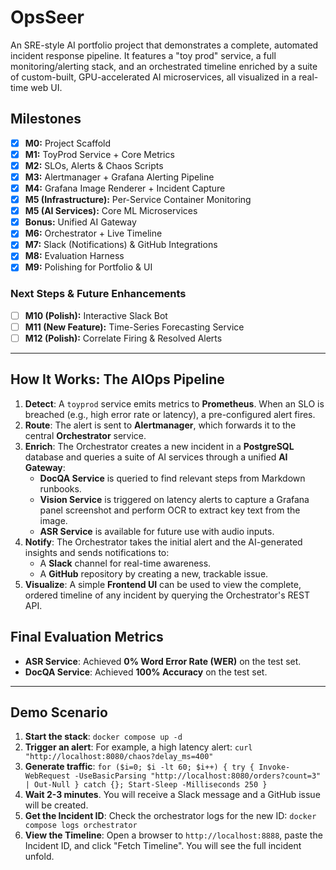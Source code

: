 ﻿# OpsSeer

An SRE-style AI portfolio project that demonstrates a complete, automated incident response pipeline. It features a "toy prod" service, a full monitoring/alerting stack, and an orchestrated timeline enriched by a suite of custom-built, GPU-accelerated AI microservices, all visualized in a real-time web UI.

## Milestones

- [x] **M0:** Project Scaffold
- [x] **M1:** ToyProd Service + Core Metrics
- [x] **M2:** SLOs, Alerts & Chaos Scripts
- [x] **M3:** Alertmanager + Grafana Alerting Pipeline
- [x] **M4:** Grafana Image Renderer + Incident Capture
- [x] **M5 (Infrastructure):** Per-Service Container Monitoring
- [x] **M5 (AI Services):** Core ML Microservices
- [x] **Bonus:** Unified AI Gateway
- [x] **M6:** Orchestrator + Live Timeline
- [x] **M7:** Slack (Notifications) & GitHub Integrations
- [x] **M8:** Evaluation Harness
- [x] **M9:** Polishing for Portfolio & UI

### Next Steps & Future Enhancements
- [ ] **M10 (Polish):** Interactive Slack Bot
- [ ] **M11 (New Feature):** Time-Series Forecasting Service
- [ ] **M12 (Polish):** Correlate Firing & Resolved Alerts

---

## How It Works: The AIOps Pipeline

1.  **Detect**: A `toyprod` service emits metrics to **Prometheus**. When an SLO is breached (e.g., high error rate or latency), a pre-configured alert fires.
2.  **Route**: The alert is sent to **Alertmanager**, which forwards it to the central **Orchestrator** service.
3.  **Enrich**: The Orchestrator creates a new incident in a **PostgreSQL** database and queries a suite of AI services through a unified **AI Gateway**:
    -   **DocQA Service** is queried to find relevant steps from Markdown runbooks.
    -   **Vision Service** is triggered on latency alerts to capture a Grafana panel screenshot and perform OCR to extract key text from the image.
    -   **ASR Service** is available for future use with audio inputs.
4.  **Notify**: The Orchestrator takes the initial alert and the AI-generated insights and sends notifications to:
    -   A **Slack** channel for real-time awareness.
    -   A **GitHub** repository by creating a new, trackable issue.
5.  **Visualize**: A simple **Frontend UI** can be used to view the complete, ordered timeline of any incident by querying the Orchestrator's REST API.

## Final Evaluation Metrics

-   **ASR Service**: Achieved **0% Word Error Rate (WER)** on the test set.
-   **DocQA Service**: Achieved **100% Accuracy** on the test set.

---
## Demo Scenario

1.  **Start the stack**: `docker compose up -d`
2.  **Trigger an alert**: For example, a high latency alert: `curl "http://localhost:8080/chaos?delay_ms=400"`
3.  **Generate traffic**: `for ($i=0; $i -lt 60; $i++) { try { Invoke-WebRequest -UseBasicParsing "http://localhost:8080/orders?count=3" | Out-Null } catch {}; Start-Sleep -Milliseconds 250 }`
4.  **Wait 2-3 minutes**. You will receive a Slack message and a GitHub issue will be created.
5.  **Get the Incident ID**: Check the orchestrator logs for the new ID: `docker compose logs orchestrator`
6.  **View the Timeline**: Open a browser to `http://localhost:8888`, paste the Incident ID, and click "Fetch Timeline". You will see the full incident unfold.